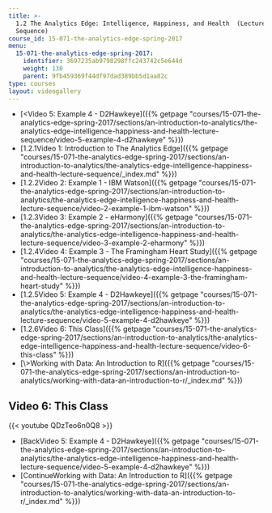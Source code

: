 ```yaml
---
title: >-
  1.2 The Analytics Edge: Intelligence, Happiness, and Health  (Lecture
  Sequence)
course_id: 15-071-the-analytics-edge-spring-2017
menu:
  15-071-the-analytics-edge-spring-2017:
    identifier: 3697235ab9798298ffc243742c5e644d
    weight: 130
    parent: 9fb459369f44df97dad389bb5d1aa82c
type: courses
layout: videogallery
---
```

*   [<Video 5: Example 4 - D2Hawkeye]({{% getpage "courses/15-071-the-analytics-edge-spring-2017/sections/an-introduction-to-analytics/the-analytics-edge-intelligence-happiness-and-health-lecture-sequence/video-5-example-4-d2hawkeye" %}})
*   [1.2.1Video 1: Introduction to The Analytics Edge]({{% getpage "courses/15-071-the-analytics-edge-spring-2017/sections/an-introduction-to-analytics/the-analytics-edge-intelligence-happiness-and-health-lecture-sequence/_index.md" %}})
*   [1.2.2Video 2: Example 1 - IBM Watson]({{% getpage "courses/15-071-the-analytics-edge-spring-2017/sections/an-introduction-to-analytics/the-analytics-edge-intelligence-happiness-and-health-lecture-sequence/video-2-example-1-ibm-watson" %}})
*   [1.2.3Video 3: Example 2 - eHarmony]({{% getpage "courses/15-071-the-analytics-edge-spring-2017/sections/an-introduction-to-analytics/the-analytics-edge-intelligence-happiness-and-health-lecture-sequence/video-3-example-2-eharmony" %}})
*   [1.2.4Video 4: Example 3 - The Framingham Heart Study]({{% getpage "courses/15-071-the-analytics-edge-spring-2017/sections/an-introduction-to-analytics/the-analytics-edge-intelligence-happiness-and-health-lecture-sequence/video-4-example-3-the-framingham-heart-study" %}})
*   [1.2.5Video 5: Example 4 - D2Hawkeye]({{% getpage "courses/15-071-the-analytics-edge-spring-2017/sections/an-introduction-to-analytics/the-analytics-edge-intelligence-happiness-and-health-lecture-sequence/video-5-example-4-d2hawkeye" %}})
*   [1.2.6Video 6: This Class]({{% getpage "courses/15-071-the-analytics-edge-spring-2017/sections/an-introduction-to-analytics/the-analytics-edge-intelligence-happiness-and-health-lecture-sequence/video-6-this-class" %}})
*   [\\>Working with Data: An Introduction to R]({{% getpage "courses/15-071-the-analytics-edge-spring-2017/sections/an-introduction-to-analytics/working-with-data-an-introduction-to-r/_index.md" %}})

Video 6: This Class
-------------------

{{< youtube QDzTeo6n0Q8 >}}

*   [BackVideo 5: Example 4 - D2Hawkeye]({{% getpage "courses/15-071-the-analytics-edge-spring-2017/sections/an-introduction-to-analytics/the-analytics-edge-intelligence-happiness-and-health-lecture-sequence/video-5-example-4-d2hawkeye" %}})
*   [ContinueWorking with Data: An Introduction to R]({{% getpage "courses/15-071-the-analytics-edge-spring-2017/sections/an-introduction-to-analytics/working-with-data-an-introduction-to-r/_index.md" %}})